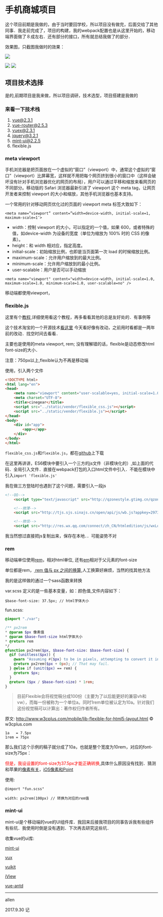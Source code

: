 # 手机商城项目

这个项目前期是我做的，由于当时要回学校，所以项目没有做完，后面交给了其他同事．我走前完成了，项目的构建，我的webpack配置也是从这里开始的，移动端界面做了８成左右．还有部分的接口，所有就总结我做了的部分．

效果图，只截图我做时的效果：

![](assets/shangcheng.png)


![](assets/shangcheng2.png)
![](assets/shangcheng3.png)



## 项目技术选择

是的,前期项目是我来做，所以项目调研，技术选型，项目搭建是我做的

### 来看一下技术栈

1. vue@2.3.1
1. vue-router@2.5.3
1. vuex@2.3.1
1. jquery@3.2.1
1. mint-ui@2.2.5
1. flexible.js

### meta viewport

手机浏览器是把页面放在一个虚拟的“窗口”（viewport）中，通常这个虚拟的“窗口”（viewport）比屏幕宽，这样就不用把每个网页挤到很小的窗口中（这样会破坏没有针对手机浏览器优化的网页的布局），用户可以通过平移和缩放来看网页的不同部分。移动版的 Safari 浏览器最新引进了 viewport 这个 meta tag，让网页开发者来控制 viewport 的大小和缩放，其他手机浏览器也基本支持。

一个常用的针对移动网页优化过的页面的 viewport meta 标签大致如下：
```
<meta name=”viewport” content=”width=device-width, initial-scale=1, maximum-scale=1″>
```

* width：控制 viewport 的大小，可以指定的一个值，如果 600，或者特殊的值，如device-width 为设备的宽度（单位为缩放为 100% 时的 CSS 的像素）。
* height：和 width 相对应，指定高度。
* initial-scale：初始缩放比例，也即是当页面第一次 load 的时候缩放比例。
* maximum-scale：允许用户缩放到的最大比例。
* minimum-scale：允许用户缩放到的最小比例。
* user-scalable：用户是否可以手动缩放

```
<meta name="viewport" content="width=device-width, initial-scale=1.0, maximum-scale=1.0, minimum-scale=1.0, user-scalable=no" />
```

移动端都使用viewport，

### flexible.js

这里有个[教程](http://www.w3cplus.com/mobile/lib-flexible-for-html5-layout.html),详细使用看这个教程，再多看看其他的总是友好处的．有事例等

这个技术淘宝的一个开源技术[看这里](https://github.com/amfe/lib-flexible)
今天看好像有改动，之前用时看都是一两年前的改动．找空时间去看看．

主要也是使用的meta viewport, rem; 没有理解错的话，flexible是动态修改html font-size的大小．

注意：750px以上,flexible认为不再是移动端

使用，引入两个文件
```html
<!DOCTYPE html>
<html lang="en">
<head>
    <meta name="viewport" content="user-scalable=yes, initial-scale=1.0, maximum-scale=1.0, minimum-scale=1.0">
    <meta charset="UTF-8">
    <title>cinegear</title>
    <script src="../static/vendor/flexible_css.js"></script>
    <script src="../static/vendor/flexible.js"></script>
</head>
<body>
    <div id="app">
        <app></app>
    </div>
</body>
</html>
```
`flexible_css.js`和`flexible.js`，都在[github](https://github.com/amfe/lib-flexible)上下载

在这里再讲讲，ES6模块中要引入一个三方的js文件（非模块化的）,如上面的代码．全局引入文件．直接在webpack打包的入口html文件中引入．不能在模块中引入`import 'flexible.js'`

我在做三方登陆时也遇到了这个问题，需要引入一段js

```html
<!--QQ-->
    <script type="text/javascript" src="http://qzonestyle.gtimg.cn/qzone/openapi/qc_loader.js" data-appid="1106291055"  charset="utf-8" data-callback="true"></script>

    <!--微薄-->
    <script src="http://tjs.sjs.sinajs.cn/open/api/js/wb.js?appkey=2973172615&debug=true" type="text/javascript" charset="utf-8"></script>

    <!--微信-->
    <script src="http://res.wx.qq.com/connect/zh_CN/htmledition/js/wxLogin.js"></script>
```
我当然想过直接把js复制出来，保存在本地．．可能姿势不对


### rem

移动端单位使用[rem](http://www.w3cplus.com/css3/define-font-size-with-css3-rem)，相对html单位, 还有[em](http://www.runoob.com/w3cnote/px-em-rem-different.html)相对于父元素的font-size

单位都是rem，[ rem 值与 px 之间的换算](https://lms.im/css/1069.html),人工换算好麻烦，当然的找其他方法

我的是这样做的通过一个sass函数来转换

var.scss 定义的是一些基本变量，如：颜色值,文件内容如下：
```
$base-font-size: 37.5px; // html字体大小
```

fun.scss:
```sass
@import "./var";

/** px2rem
* @param $px 像素值
* @param $base-font-size html字体大小
* @return rem
*/
@function px2rem($px, $base-font-size: $base-font-size) {
  @if (unitless($px)) {
    @warn "Assuming #{$px} to be in pixels, attempting to convert it into pixels for you";
    @return px2rem($px + 0px); // That may fail.
  } @else if (unit($px) == rem) {
    @return $px;
  }
  @return ($px / $base-font-size) * 1rem;
}

```

> 目前Flexible会将视觉稿分成100份（主要为了以后能更好的兼容vh和vw），而每一份被称为一个单位a。同时1rem单位被认定为10a。针对我们这份视觉稿可以计算出：著作权归作者所有。

  原文: http://www.w3cplus.com/mobile/lib-flexible-for-html5-layout.html © w3cplus.com

```
1a   = 7.5px
1rem = 75px
```
那么我们这个示例的稿子就分成了10a，也就是整个宽度为10rem，<html>对应的font-size为75px：

<font color=red>但是，我设设置的font-size为37.5px才能正确转换</font>,具体什么原因没有找到．猜测和苹果的[像素有关](http://blog.csdn.net/aiolos1111/article/details/51880223)，[iOS像素和Point](http://www.jianshu.com/p/7d0cbaf15786)

使用:
```
@import "fun.scss"

width: px2rem(100px) // 转换为对应的rem值
```

### mint-ui

mint-ui是个移动端的vue的UI组件库．我回来后接我项目的同事告诉我有些组件有些坑．我使用时倒是没有遇到．下次再去研究这些坑．

收集vue的ui库:

[mint-ui](http://mint-ui.github.io/#!/zh-cn)

[vux](https://vux.li/demos/v2/#/)

[vuikit](https://vuikit.js.org/#/table)

[iView](https://www.iviewui.com/)

[vue-antd](http://okoala.github.io/vue-antd/#!/docs/introduce)


---

allen

2017.9.30 记